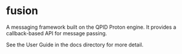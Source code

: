 # fusion #

A messaging framework built on the QPID Proton engine.  It provides a
callback-based API for message passing.

See the User Guide in the docs directory for more detail.
